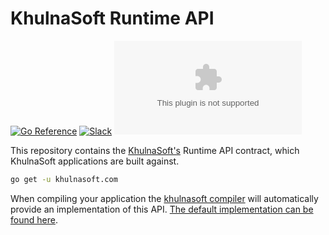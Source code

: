 # KhulnaSoft Runtime API

<div>

[![Go Reference](https://pkg.go.dev/badge/khulnasoft.com.svg)](https://pkg.go.dev/khulnasoft.com) [![Slack](https://img.shields.io/badge/chat-on%20slack-blue?style=flat-square&logo=slack)](https://khulnasoft.com/slack) ![MPL-2 License](https://img.shields.io/github/license/khulnasoft/khulnasoft.com?style=flat-square)

</div>

This repository contains the [KhulnaSoft's](https://khulnasoft.com) Runtime API contract, which KhulnaSoft applications are built against.

```bash
go get -u khulnasoft.com
```

When compiling your application the [khulnasoft compiler](https://github.com/khulnasoft/khulnasoft) will automatically provide an
implementation of this API. [The default implementation can be found here](https://github.com/khulnasoft/khulnasoft/tree/main/runtime).
